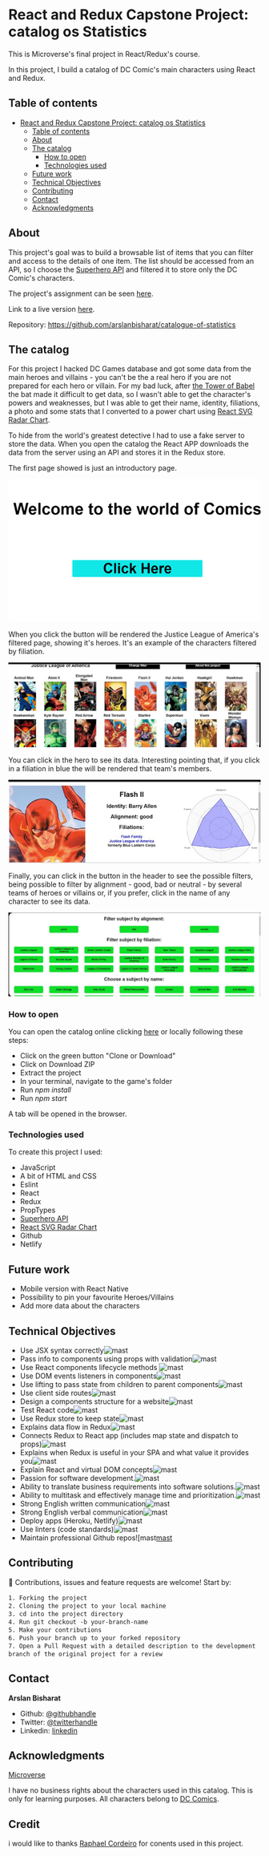 # React and Redux Capstone Project: catalog os Statistics


This is Microverse's final project in React/Redux's course.

In this project, I build a catalog of DC Comic's main characters using React and Redux.


## Table of contents

- [React and Redux Capstone Project: catalog os Statistics](#react-and-redux-capstone-project-catalog-os-statistics)
  - [Table of contents](#table-of-contents)
  - [About](#about)
  - [The catalog](#the-catalog)
    - [How to open](#how-to-open)
    - [Technologies used](#technologies-used)
  - [Future work](#future-work)
  - [Technical Objectives](#Technical-Objectives)
  - [Contributing](#Contributing)
  - [Contact](#contact)
  - [Acknowledgments](#acknowledgments)


## About

This project's goal was to build a browsable list of items that you can filter and access to the details of one item. The list should be accessed from an API, so I choose the [Superhero API][superhero-API] and filtered it to store only the DC Comic's characters.

The project's assignment can be seen [here][assignment].

Link to a live version [here][live-version].

Repository: https://github.com/arslanbisharat/catalogue-of-statistics


## The catalog

For this project I hacked DC Games database and got some data from the main heroes and villains - you can't be the a real hero if you are not prepared for each hero or villain. For my bad luck, after [the Tower of Babel][tower-of-babel] the bat made it difficult to get data, so I wasn't able to get the character's powers and weaknesses, but I was able to get their name, identity, filiations, a photo and some stats that I converted to a power chart using [React SVG Radar Chart][react-radar-chart].

To hide from the world's greatest detective I had to use a fake server to store the data. When you open the catalog the React APP downloads the data from the server using an API and stores it in the Redux store.

The first page showed is just an introductory page.

![init-screen][init-screen]

When you click the button will be rendered the Justice League of America's filtered page, showing it's heroes. It's an example of the characters filtered by filiation.

![team-screen][team-screen]

 You can click in the hero to see its data. Interesting pointing that, if you click in a filiation in blue the will be rendered that team's members.

![hero-screen][hero-screen]

Finally, you can click in the button in the header to see the possible filters, being possible to filter by alignment - good, bad or neutral - by several teams of heroes or villains or, if you prefer, click in the name of any character to see its data.

![filter-screen][filter-screen]


### How to open

You can open the catalog online clicking [here][live-version] or locally following these steps:

* Click on the green button "Clone or Download"
* Click on Download ZIP
* Extract the project
* In your terminal, navigate to the game's folder
* Run *npm install*
* Run *npm start*

A tab will be opened in the browser.


### Technologies used

To create this project I used:

* JavaScript
* A bit of HTML and CSS
* Eslint
* React
* Redux
* PropTypes
* [Superhero API][superhero-API]
* [React SVG Radar Chart][react-radar-chart]
* Github
* Netlify

## Future work

* Mobile version with React Native
* Possibility to pin your favourite Heroes/Villains
* Add more data about the characters

## Technical Objectives

- Use JSX syntax correctly![mast]
- Pass info to components using props with validation![mast][mast]
- Use React components lifecycle methods ![mast][mast]
- Use DOM events listeners in components![mast][mast]
- Use lifting to pass state from children to parent components![mast][mast]
- Use client side routes![mast][mast]
- Design a components structure for a website![mast][mast]
- Test React code![mast][mast]
- Use Redux store to keep state![mast][mast]
- Explains data flow in Redux![mast][mast]
- Connects Redux to React app (includes map state and dispatch to props)![mast][mast]
- Explains when Redux is useful in your SPA and what value it provides you![mast][mast]
- Explain React and virtual DOM concepts![mast][mast]
- Passion for software development.![mast][mast]
- Ability to translate business requirements into software solutions.![mast][mast]
- Ability to multitask and effectively manage time and prioritization.![mast][mast]
- Strong English written communication![mast][mast]
- Strong English verbal communication![mast][mast]
- Deploy apps (Heroku, Netlify)![mast][mast]
- Use linters (code standards)![mast][mast]
- Maintain professional Github repos![mast[mast]
## Contributing

:handshake: Contributions, issues and feature requests are welcome! 
Start by:

    1. Forking the project
    2. Cloning the project to your local machine
    3. cd into the project directory
    4. Run git checkout -b your-branch-name
    5. Make your contributions
    6. Push your branch up to your forked repository
    7. Open a Pull Request with a detailed description to the development branch of the original project for a review


## Contact

**Arslan Bisharat**

- Github: [@githubhandle](https://github.com/arslanbisharat)
- Twitter: [@twitterhandle](https://twitter.com/arslan_bisharat-2020bb156)
- Linkedin: [linkedin](https://www.linkedin.com/in/muhammad-arslan)

## Acknowledgments

[Microverse][mcvs]

I have no business rights about the characters used in this catalog. This is only for learning purposes. All characters belong to [DC Comics][dc-comics].

## Credit

i would like to thanks  [Raphael Cordeiro](https://github.com/phalado) for conents used in this project.


<!-- Links -->
[assignment]: https://www.notion.so/Catalogue-of-Statistics-72446e7fa33c403a9b6a0bc1de5c6cf5
[live-version]: https://comic-game.netlify.app/
[superhero-API]: https://www.superheroapi.com/
[tower-of-babel]: https://dc.fandom.com/wiki/JLA:_Tower_of_Babel
[react-radar-chart]: https://www.npmjs.com/package/react-svg-radar-chart
[dc-comics]: https://www.dccomics.com/
[mcvs]: https://www.microverse.org/

<!-- Images -->
[mast]: https://raw.githubusercontent.com/phalado/JS-Capstone/development/Images/masteryBadge.png
[init-screen]: https://github.com/arslanbisharat/catalogue-of-statistics/blob/working/src/content/init-screen.png
[team-screen]: https://github.com/arslanbisharat/catalogue-of-statistics/blob/working/src/content/team-screen.png
[filter-screen]: https://github.com/arslanbisharat/catalogue-of-statistics/blob/working/src/content/filter-screen.png
[hero-screen]: https://github.com/arslanbisharat/catalogue-of-statistics/blob/working/src/content/hero-screen.png

